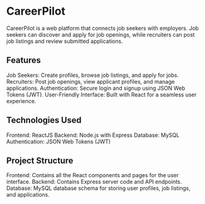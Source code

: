 # CareerPilot
CareerPilot is a web platform that connects job seekers with employers. Job seekers can discover and apply for job openings, while recruiters can post job listings and review submitted applications.

## Features
  Job Seekers: Create profiles, browse job listings, and apply for jobs.
  Recruiters: Post job openings, view applicant profiles, and manage applications.
  Authentication: Secure login and signup using JSON Web Tokens (JWT).
  User-Friendly Interface: Built with React for a seamless user experience.
  
## Technologies Used
  Frontend: ReactJS
  Backend: Node.js with Express
  Database: MySQL
  Authentication: JSON Web Tokens (JWT)


##  Project Structure
Frontend: Contains all the React components and pages for the user interface.
Backend: Contains Express server code and API endpoints.
Database: MySQL database schema for storing user profiles, job listings, and applications.
 
 
